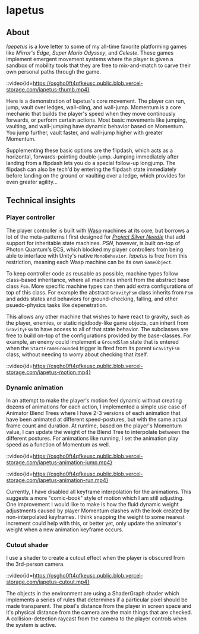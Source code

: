 # Iapetus

## About

*Iaepetus* is a love letter to some of my all-time favorite platforming games like *Mirror's Edge*, *Super Mario Odyssey*, and *Celeste*. These games implement emergent movement systems where the player is given a sandbox of mobility tools that they are free to mix-and-match to carve their own personal paths through the game.

::video{id=https://osgho0ft4qfkeusc.public.blob.vercel-storage.com/iapetus-thumb.mp4}

Here is a demonstration of Iapetus's core movement. The player can run, jump, vault over ledges, wall-cling, and wall-jump. Momentum is a core mechanic that builds the player's speed when they move continously forwards, or perform certain actions. Most basic movements like jumping, vaulting, and wall-jumping have dynamic behavior based on Momentum. You jump further, vault faster, and wall-jump higher with greater Momentum.

Supplementing these basic options are the flipdash, which acts as a horizontal, forwards-pointing double-jump. Jumping immediately after landing from a flipdash lets you do a special follow-up longjump. The flipdash can also be tech'd by entering the flipdash state immediately before landing on the ground or vaulting over a ledge, which provides for even greater agility...

## Technical insights

### Player controller

The player controller is built with [Wasp](/code/item?=Wasp) machines at its core, but borrows a lot of the meta-patterns I first designed for *[Project Silver Needle](/games?item=Project%20Silver%20Needle)* that add support for inheritable state machines. *PSN*, however, is built on-top of Photon Quantum's ECS, which blocked my player controllers from being able to interface with Unity's native `MonoBehavior`. *Iapetus* is free from this restriction, meaning each Wasp machine can be its own `GameObject`.

To keep controller code as reusable as possible, machine types follow class-based inheritance, where all machines inherit from the abstract base class `Fsm`. More specific machine types can then add extra configurations of top of this class. For example the abstract `GravityFsm` class inherits from `Fsm` and adds states and behaviors for ground-checking, falling, and other psuedo-physics tasks like depenetration.

This allows any other machine that wishes to have react to gravity, such as the player, enemies, or static rigidbody-like game objects, can inherit from `GravityFsm` to have access to all of that state behavior. The subclasses are free to build on-top of the configurations provided by the base-classes. For example, an enemy could implement a `GroundSlam` state that is entered when the `StartFrameGrounded` trigger is fired from its parent `GravityFsm` class, without needing to worry about checking that itself.

::video{id=https://osgho0ft4qfkeusc.public.blob.vercel-storage.com/iapetus-motion.mp4}

### Dynamic animation

In an attempt to make the player's motion feel dynamic without creating dozens of animations for each action, I implemented a simple use case of Animator Blend Trees where I have 2-3 versions of each animation that have been animated at different speed-postures, but with the same actual frame count and duration. At runtime, based on the player's Momentum value, I can update the weight of the Blend Tree to interpolate between the different postures. For animations like running, I set the animation play speed as a function of Momentum as well.

::video{id=https://osgho0ft4qfkeusc.public.blob.vercel-storage.com/iapetus-animation-jump.mp4}

::video{id=https://osgho0ft4qfkeusc.public.blob.vercel-storage.com/iapetus-animation-run.mp4}

Currently, I have disabled all keyframe interpolation for the animations. This suggests a more "comic-book" style of motion which I am still adjusting. One improvement I would like to make is how the fluid dynamic weight adjustments caused by player Momentum clashes with the look created by non-interpolated keyframes. I think snapping the weight to some nearest increment could help with this, or better yet, only update the animator's weight when a new animation keyframe occurs.

### Cutout shader

I use a shader to create a cutout effect when the player is obscured from the 3rd-person camera.

::video{id=https://osgho0ft4qfkeusc.public.blob.vercel-storage.com/iapetus-cutout.mp4}

The objects in the environment are using a ShaderGraph shader which implements a series of rules that determines if a particular pixel should be made transparent. The pixel's distance from the player in screen space and it's physical distance from the camera are the main things that are checked. A collision-detection raycast from the camera to the player controls when the system is active.
